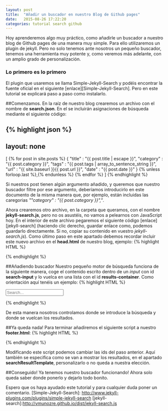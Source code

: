 ```yaml
---
layout: post
title:  "Añadir un buscador en nuestro Blog de Github pages"
date:   2015-08-26 17:22:20
categories: tutorial search github
---
```


Hoy aprenderemos algo muy práctico, como añadirle un buscador a nuestro blog de Github pages de una manera muy simple. Para ello utilizaremos un plugin de jekyll. Pero no solo tenemos ante nosotros un pequeño buscador, tenemos una herramienta muy potente y, como veremos más adelante, con un amplio grado de personalización.

### Lo primero es lo primero

El plugin que usaremos se llama Simple-Jekyll-Search y podéis encontrar la fuente oficial en el siguiente [enlace][Simple-Jekyll-Search]. Pero en este tutorial se explicará paso a paso como instalarlo.

##Comenzamos.
En la raíz de nuestro blog crearemos un archivo con el nombre de **search.json**. En el se incluirán asignaciones de búsqueda mediante el siguiente código:

{% highlight json %}
---
layout: none
---
[
  {% for post in site.posts %}
    {
      "title"    : "{{ post.title | escape }}",
      "category" : "{{ post.category }}",
      "tags"     : "{{ post.tags | array_to_sentence_string }}",
      "url"      : "{{ site.baseurl }}{{ post.url }}",
      "date"     : "{{ post.date }}"
    } {% unless forloop.last %},{% endunless %}
  {% endfor %}
]
{% endhighlight %}

Si nuestros post tienen algún argumento añadido, y queremos que nuestro buscador filtre por ese argumento, deberíamos introducirlo en este documento de la misma manera que, por ejemplo, están incluidas las caregorias *""category" : "{{ post.category }}","*.

Ahora crearemos otro archivo, en la carpeta que queramos, con el nombre **jekyll-search.js**, pero no os asustéis, no vamos a pelearnos con JavaScript hoy. En el interior de este archivo pegaremos el siguiente código [enlace][jekyll-search] (haciendo clic derecho, guardar enlace como, podemos guardarlo directamente. Si no, copiar su contenido en vuestro *jekyll-search.js*).
Como último paso en este apartado debemos recordar incluir este nuevo archivo en el **head.html** de nuestro blog, ejemplo:
{% highlight HTML %}
<script type="text/javascript" src="{{ "/js/jekyll-search.js" | prepend: site.baseurl }}"></script>
{% endhighlight %}

##Añadiendo buscador
Nuestro pequeño motor de búsqueda funciona de la siguiente manera, coge el contenido escrito dentro de un *input* con id **search-input** y lo vuelca en una lista con el id **results-container**. Como orientación aquí tenéis un ejemplo:
{% highlight HTML %}
<div>
  <input id="search-input" type="text" placeholder="Search...">
  <ul id="results-container"></ul>
</div>
{% endhighlight %}

De esta manera nosotros controlamos donde se introduce la búsqueda y donde se vuelcan los resultados.

##Ya queda nada!
Para terminar añadiremos el siguiente script a nuestro **footer.html**:
{% highlight HTML %}
<script type="text/javascript">
    SimpleJekyllSearch({
      searchInput: document.getElementById('search-input'),
      resultsContainer: document.getElementById('results-container'),
      json: 'search.json',
      searchResultTemplate: '<li><a href="{url}" title="{desc}">{title}</a></li>',
      noResultsText: 'No se han encontrado resultados.',
      limit: 10,
      fuzzy: false,
      exclude: ['Welcome']
    })
</script>
{% endhighlight %}

Modificando este script podemos cambiar las ids del paso anterior. Aquí también se especifica como se van a mostrar los resultados, en el apartado **searchResultTemplate**, personalizarlo o no queda a nuestra elección.

##Conseguido!
Ya tenemos nuestro buscador funcionando! Ahora solo queda saber donde ponerlo y dejarlo todo bonito.

Espero que os haya ayudado este tutorial y para cualquier duda poner un comentario.
[Simple-Jekyll-Search]:  http://www.jekyll-plugins.com/plugins/simple-jekyll-search
[jekyll-search]:http://vmunozre.github.io/dist/jekyll-search.js
